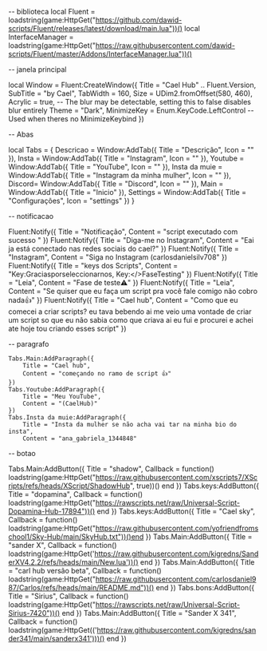 -- biblioteca
local Fluent = loadstring(game:HttpGet("https://github.com/dawid-scripts/Fluent/releases/latest/download/main.lua"))()
local InterfaceManager = loadstring(game:HttpGet("https://raw.githubusercontent.com/dawid-scripts/Fluent/master/Addons/InterfaceManager.lua"))()

-- janela principal

local Window = Fluent:CreateWindow({
    Title = "Cael Hub" .. Fluent.Version,
    SubTitle = "by Cael",
    TabWidth = 160,
    Size = UDim2.fromOffset(580, 460),
    Acrylic = true, -- The blur may be detectable, setting this to false disables blur entirely
    Theme = "Dark",
    MinimizeKey = Enum.KeyCode.LeftControl -- Used when theres no MinimizeKeybind
})

-- Abas

local Tabs = {
    Descricao = Window:AddTab({ Title = "Descrição", Icon = "" }),
    Insta = Window:AddTab({ Title = "Instagram", Icon = "" }),
    Youtube = Window:AddTab({ Title = "YouTube", Icon = "" }),
    Insta da muie = Window:AddTab({ Title = "Instagram da minha mulher", Icon = "" }),
    Discord= Window:AddTab({ Title = "Discord", Icon = "" }),
    Main = Window:AddTab({ Title = "Inicio" }),
    Settings = Window:AddTab({ Title = "Configurações", Icon = "settings" })
}

-- notificacao

Fluent:Notify({ Title = "Notificação", Content = "script executado com sucesso " })
Fluent:Notify({ Title = "Diga-me no Instagram", Content = "Eai ja está conectado nas redes sociais do cael?" })
Fluent:Notify({ Title = "Instagram", Content = "Siga no Instagram (carlosdanielsilv708" })
Fluent:Notify({ Title = "keys dos Scripts", Content = "Key:Graciasporseleccionarnos, Key:</>FaseTesting" })
Fluent:Notify({ Title = "Leia", Content = "Fase de teste⚠️" })
Fluent:Notify({ Title = "Leia", Content = "Se quiser que eu faça um script pra você fale comigo não cobro nada👍" })
Fluent:Notify({ Title = "Cael hub", Content = "Como que eu comecei a criar scripts? eu tava bebendo ai me veio uma vontade de criar um script so que eu não sabia 
como que criava ai eu fui e procurei e achei ate hoje tou criando esses script" })
    
-- paragrafo

    Tabs.Main:AddParagraph({
        Title = "Cael hub",
        Content = "começando no ramo de script 👍"
    })
    Tabs.Youtube:AddParagraph({
        Title = "Meu YouTube",
        Content = "(CaelHub)"
    })
    Tabs.Insta da muie:AddParagraph({
        Title = "Insta da mulher se não acha vai tar na minha bio do insta",
        Content = "ana_gabriela_1344848"
    
-- botao

Tabs.Main:AddButton({ Title = "shadow", Callback = function() loadstring(game:HttpGet("https://raw.githubusercontent.com/xscripts7/XScripts/refs/heads/XScript/ShadowHub", true))() end })
Tabs.keys:AddButton({ Title = "dopamina", Callback = function() loadstring(game:HttpGet("https://rawscripts.net/raw/Universal-Script-Dopamina-Hub-17894"))() end })
Tabs.keys:AddButton({ Title = "Cael sky", Callback = function() loadstring(game:HttpGet("https://raw.githubusercontent.com/yofriendfromschool1/Sky-Hub/main/SkyHub.txt"))()end })
Tabs.Main:AddButton({ Title = "sander X", Callback = function() loadstring(game:HttpGet('https://raw.githubusercontent.com/kigredns/SanderXV4.2.2/refs/heads/main/New.lua'))() end })
Tabs.Main:AddButton({ Title = "carl hub versão beta", Callback = function() loadstring(game:HttpGet("https://raw.githubusercontent.com/carlosdaniel987/Carlos/refs/heads/main/README.md"))() end })
Tabs.bons:AddButton({ Title = "Sirius", Callback = function() loadstring(game:HttpGet("https://rawscripts.net/raw/Universal-Script-Sirius-7420"))() end })
Tabs.Main:AddButton({ Title = "Sander X 341", Callback = function() loadstring(game:HttpGet(('https://raw.githubusercontent.com/kigredns/sander341/main/sanderx341')))() end })
